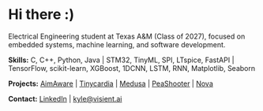 # Hi there :)
Electrical Engineering student at Texas A&M (Class of 2027), focused on embedded systems, machine learning, and software development.

**Skills:** C, C++, Python, Java | STM32, TinyML, SPI, LTspice, FastAPI | TensorFlow, scikit-learn, XGBoost, 1DCNN, LSTM, RNN, Matplotlib, Seaborn

**Projects:** [AimAware](https://github.com/infinitesm/AimAware) | [Tinycardia](https://github.com/infinitesm/Tinycardia) | [Medusa](https://github.com/infinitesm/Medusa) | [PeaShooter](https://github.com/infinite/PeaShooter) | [Nova](https://github.com/infinitesm/Nova)

**Contact:** [LinkedIn](https://www.linkedin.com/in/kyle-dudley) | kyle@visient.ai
